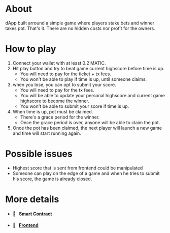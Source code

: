 # About

dApp built arround a simple game where players stake bets and winner takes pot. That's it. There are no hidden costs nor profit for the owners.

# How to play

1. Connect your wallet with at least 0.2 MATIC.
2. Hit play button and try to beat game current highscore before time is up.
   - You will need to pay for the ticket + tx fees.
   - You won't be able to play if time is up, until someone claims.
3. when you lose, you can opt to submit your score.
   - You will need to pay for the tx fees.
   - You will be able to update your personal highscore and current game highscore to become the winner.
   - You won't be able to submit your score if time is up.
4. When time is up, pot must be claimed.
   - There's a grace period for the winner.
   - Once the grace period is over, anyone will be able to claim the pot.
5. Once the pot has been claimed, the next player will launch a new game and time will start running again.

# Possible issues

- Highest score that is sent from frontend could be manipulated
- Someone can play on the edge of a game and when he tries to submit his score, the game is already closed.

# More details

- #### 📜 &nbsp;&nbsp;[Smart Contract](https://github.com/EncodeTeam2/FinalProject/blob/main/blockchain/README.md)
- #### 🎨 &nbsp;&nbsp;[Frontend](https://github.com/EncodeTeam2/FinalProject/blob/main/frontend/README.md)
